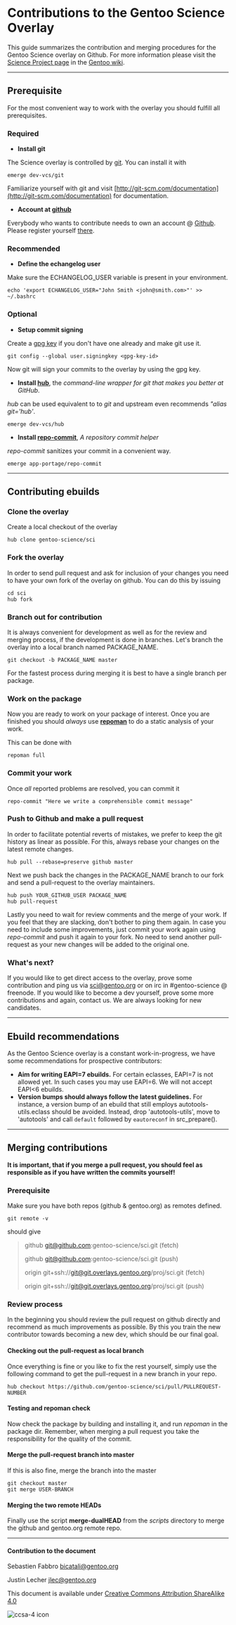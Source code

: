 # Contributions to the Gentoo Science Overlay

This guide summarizes the contribution and merging procedures for the Gentoo Science overlay on Github. For more information please visit the [Science Project page](https://wiki.gentoo.org/wiki/Project:Science/Contributing) in the [Gentoo wiki](https://wiki.gentoo.org/).

----
## Prerequisite
For the most convenient way to work with the overlay you should fulfill all prerequisites.

### Required

* **Install git**

The Science overlay is controlled by [git](http://git-scm.com/). You can install it with

    emerge dev-vcs/git

Familiarize yourself with git and visit [http://git-scm.com/documentation](http://git-scm.com/documentation) for documentation.

* **Account at [github](https://github.com/join)**

Everybody who wants to contribute needs to own an account @ [Github](http://github.com/). Please register yourself [there](https://github.com/join).

### Recommended
* **Define the echangelog user**

Make sure the ECHANGELOG_USER variable is present in your environment.

    echo 'export ECHANGELOG_USER="John Smith <john@smith.com>"' >> ~/.bashrc

### Optional
* **Setup commit signing**

Create a [gpg key](http://www.gossamer-threads.com/lists/gentoo/dev/268496?do=post_view_threaded) if you don't have one already and make git use it.

    git config --global user.signingkey <gpg-key-id>

Now git will sign your commits to the overlay by using the gpg key.

* **Install [hub](http://hub.github.com/)**, the *command-line wrapper for git that makes you better at GitHub*.

*hub* can be used equivalent to to *git* and upstream even recommends *"alias git='hub'*.

    emerge dev-vcs/hub

* **Install [repo-commit](https://bitbucket.org/gentoo/repo-commit/)**, *A repository commit helper*

*repo-commit* sanitizes your commit in a convenient way.

    emerge app-portage/repo-commit

---
## Contributing ebuilds

### Clone the overlay

Create a local checkout of the overlay

    hub clone gentoo-science/sci

### Fork the overlay
In order to send pull request and ask for inclusion of your changes you need to have your own fork of the overlay on github. You can do this by issuing

    cd sci
    hub fork

### Branch out for contribution
It is always convenient for development as well as for the review and merging process, if the development is done in branches. Let's branch the overlay into a local branch named PACKAGE_NAME.

    git checkout -b PACKAGE_NAME master

For the fastest process during merging it is best to have a single branch per package.

### Work on the package
Now you are ready to work on your package of interest. Once you are finished you should _always_ use **[repoman](http://dev.gentoo.org/~zmedico/portage/doc/man/repoman.1.html)** to do a static analysis of your work.

This can be done with

    repoman full

### Commit your work
Once *all* reported problems are resolved, you can commit it

    repo-commit "Here we write a comprehensible commit message"

### Push to Github and make a pull request
In order to facilitate potential reverts of mistakes, we prefer to keep the git history as linear as possible. For this, always rebase your changes on the latest remote changes.

    hub pull --rebase=preserve github master

Next we push back the changes in the PACKAGE_NAME branch to our fork and send a pull-request to the overlay maintainers.

    hub push YOUR_GITHUB_USER PACKAGE_NAME
    hub pull-request

Lastly you need to wait for review comments and the merge of your work. If you feel that they are slacking, don't bother to ping them again. In case you need to include some improvements, just commit your work again using *repo-commit* and push it again to your fork. No need to send another pull-request as your new changes will be added to the original one.

### What's next?
If you would like to get direct access to the overlay, prove some contribution and ping us via sci@gentoo.org or on irc in #gentoo-science @ freenode. If you would like to become a dev yourself, prove some more contributions and again, contact us. We are always looking for new candidates.

----
## Ebuild recommendations
As the Gentoo Science overlay is a constant work-in-progress, we have some recommendations for prospective contributors:

* **Aim for writing EAPI=7 ebuilds.** For certain eclasses, EAPI=7 is not allowed yet. In such cases you may use EAPI=6. We will not accept EAPI<6 ebuilds.
* **Version bumps should always follow the latest guidelines.** For instance, a version bump of an ebuild that still employs autotools-utils.eclass should be avoided. Instead, drop 'autotools-utils', move to 'autotools' and call `default` followed by `eautoreconf` in src_prepare().

----
## Merging contributions

**It is important, that if you merge a pull request, you should feel as responsible as if you have written the commits yourself!**



### Prerequisite

Make sure you have both repos (github & gentoo.org) as remotes defined.

    git remote -v

should give

>github	git@github.com:gentoo-science/sci.git (fetch)
>
>github	git@github.com:gentoo-science/sci.git (push)
>
>origin	git+ssh://git@git.overlays.gentoo.org/proj/sci.git (fetch)
>
>origin	git+ssh://git@git.overlays.gentoo.org/proj/sci.git (push)


### Review process

In the beginning you should review the pull request on github directly and recommend as much improvements as possible. By this you train the new contributor towards becoming a new dev, which should be our final goal.

#### Checking out the pull-request as local branch
Once everything is fine or you like to fix the rest yourself, simply use the following command to get the pull-request in a new branch in your repo.

    hub checkout https://github.com/gentoo-science/sci/pull/PULLREQUEST-NUMBER

#### Testing and repoman check
Now check the package by building and installing it, and run *repoman* in the package dir. Remember, when merging a pull request you take the responsibility for the quality of the commit.

#### Merge the pull-request branch into master
If this is also fine, merge the branch into the master

    git checkout master
    git merge USER-BRANCH

#### Merging the two remote HEADs
Finally use the script **merge-dualHEAD** from the *scripts* directory to merge the github and gentoo.org remote repo.


---
#### Contribution to the document
Sebastien Fabbro <bicatali@gentoo.org>

Justin Lecher <jlec@gentoo.org>

This document is available under [Creative Commons Attribution ShareAlike 4.0](http://creativecommons.org/licenses/by-sa/4.0)

![ccsa-4 icon](http://i.creativecommons.org/l/by-sa/4.0/88x31.png)
